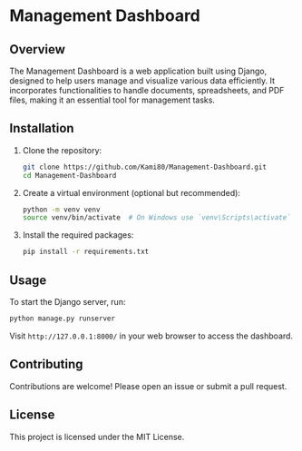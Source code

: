 # Management Dashboard

## Overview

The Management Dashboard is a web application built using Django, designed to help users manage and visualize various data efficiently. It incorporates functionalities to handle documents, spreadsheets, and PDF files, making it an essential tool for management tasks.


## Installation

1. Clone the repository:
   ```bash
   git clone https://github.com/Kami80/Management-Dashboard.git
   cd Management-Dashboard
   ```

2. Create a virtual environment (optional but recommended):
   ```bash
   python -m venv venv
   source venv/bin/activate  # On Windows use `venv\Scripts\activate`
   ```

3. Install the required packages:
   ```bash
   pip install -r requirements.txt
   ```

## Usage

To start the Django server, run:
```bash
python manage.py runserver
```

Visit `http://127.0.0.1:8000/` in your web browser to access the dashboard.

## Contributing

Contributions are welcome! Please open an issue or submit a pull request.

## License

This project is licensed under the MIT License.
